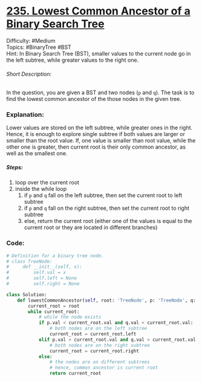 # [235. Lowest Common Ancestor of a Binary Search Tree](https://leetcode.com/problems/lowest-common-ancestor-of-a-binary-search-tree/description/)

Difficulty: #Medium  
Topics: #BinaryTree #BST  
Hint: In Binary Search Tree (BST), smaller values to the current node go in the left subtree, while greater values to the right one.

###### Short Description:
In the question, you are given a BST and two nodes (`p` and `q`). The task is to find the lowest common ancestor of the those nodes in the given tree.

### Explanation:

Lower values are stored on the left subtree, while greater ones in the right. Hence, it is enough to explore single subtree if both values are larger or smaller than the root value. If, one value is smaller than root value, while the other one is greater, then current root is their only common ancestor, as well as the smallest one.

##### Steps:

1. loop over the current root
2. inside the while loop
   1. if `p` and `q` fall on the left subtree, then set the current root to left subtree
   2. if `p` and `q` fall on the right subtree, then set the current root to right subtree
   3. else, return the current root (either one of the values is equal to the current root or they are located in different branches)

### Code:

```python
# Definition for a binary tree node.
# class TreeNode:
#     def __init__(self, x):
#         self.val = x
#         self.left = None
#         self.right = None

class Solution:
    def lowestCommonAncestor(self, root: 'TreeNode', p: 'TreeNode', q: 'TreeNode') -> 'TreeNode':
        current_root = root
        while current_root:
            # while the node exists
            if p.val < current_root.val and q.val < current_root.val:
                # both nodes are on the left subtree
                current_root = current_root.left
            elif p.val > current_root.val and q.val > current_root.val:
                # both nodes are on the right subtree
                current_root = current_root.right
            else:
                # the nodes are on different subtrees
                # hence, common ancestor is current root
                return current_root
```
